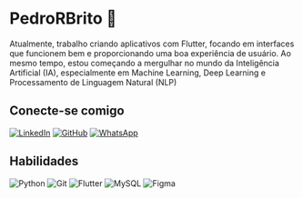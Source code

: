 # PedroRBrito 🗿

Atualmente, trabalho criando aplicativos com Flutter, focando em interfaces que funcionem bem e proporcionando uma boa experiência de usuário. Ao mesmo tempo, estou começando a mergulhar no mundo da Inteligência Artificial (IA), especialmente em Machine Learning, Deep Learning e Processamento de Linguagem Natural (NLP)

## Conecte-se comigo

[![LinkedIn](https://img.shields.io/badge/LinkedIn-0077B5?style=for-the-badge&logo=linkedin&logoColor=white)](https://www.linkedin.com/in/PedroRBrito/) [![GitHub](https://img.shields.io/badge/GitHub-100000?style=for-the-badge&logo=github&logoColor=white)](https://github.com/PedroRBrito) [![WhatsApp](https://img.shields.io/badge/WhatsApp-25D366?style=for-the-badge&logo=whatsapp&logoColor=white)](https://wa.me/5561986138560)

## Habilidades

![Python](https://img.shields.io/badge/python-3670A0?style=for-the-badge&logo=python&logoColor=ffdd54) ![Git](https://img.shields.io/badge/GIT-E44C30?style=for-the-badge&logo=git&logoColor=white) ![Flutter](https://img.shields.io/badge/Flutter-02569B?style=for-the-badge&logo=flutter&logoColor=white) ![MySQL](https://img.shields.io/badge/MySQL-00000F?style=for-the-badge&logo=mysql&logoColor=white) ![Figma](https://img.shields.io/badge/Figma-696969?style=for-the-badge&logo=figma&logoColor=figma)

